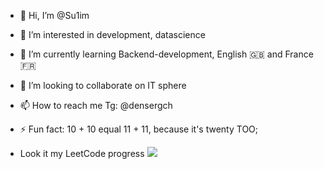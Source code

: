 
- 👋 Hi, I’m @Su1im
- 👀 I’m interested in development, datascience
- 🌱 I’m currently learning Backend-development, English 🇬🇧 and France🇫🇷
- 💞️ I’m looking to collaborate on IT sphere
- 📫 How to reach me Tg: @densergch
- ⚡ Fun fact: 10 + 10 equal 11 + 11, because it's twenty TOO;

- Look it my LeetCode progress
![](https://leetcard.jacoblin.cool/Su1im?border=0&radius=20)
<!---
Su1im/Su1im is a ✨ special ✨ repository because its `README.md` (this file) appears on your GitHub profile.
You can click the Preview link to take a look at your changes.
--->
